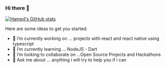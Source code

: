 ### Hi there 👋


[![Hamed's GitHub stats](https://github-readme-stats.vercel.app/api?username=Ahmedhamed77)](https://github.com/anuraghazra/github-readme-stats)

Here are some ideas to get you started:

- 🔭 I’m currently working on ... projects with react and react native using typescript
- 🌱 I’m currently learning ... NodeJS - Dart
- 👯 I’m looking to collaborate on ...Open Source Projects and Hackathons
- 💬 Ask me about ... anything i will try to help you if i can




